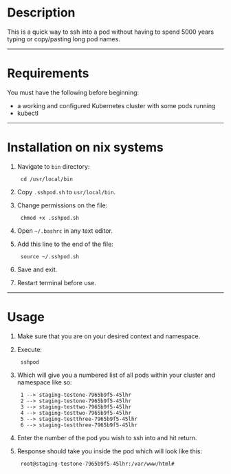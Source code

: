 # Description
This is a quick way to ssh into a pod without having to spend 5000 years typing or copy/pasting long pod names.



---
# Requirements
You must have the following before beginning:

* a working and configured Kubernetes cluster with some pods running
* kubectl


---
# Installation on nix systems
1. Navigate to `bin` directory:

        cd /usr/local/bin

1. Copy `.sshpod.sh` to `usr/local/bin`.
1. Change permissions on the file:

        chmod +x .sshpod.sh

1. Open `~/.bashrc` in any text editor.
1. Add this line to the end of the file:

        source ~/.sshpod.sh

1. Save and exit.
1. Restart terminal before use.


---
# Usage

1. Make sure that you are on your desired context and namespace.
1. Execute:

        sshpod
        
1. Which will give you a numbered list of all pods within your cluster and namespace like so:

        1 --> staging-testone-7965b9f5-45lhr
        2 --> staging-testone-7965b9f5-45lhr
        3 --> staging-testtwo-7965b9f5-45lhr
        4 --> staging-testtwo-7965b9f5-45lhr
        5 --> staging-testthree-7965b9f5-45lhr
        6 --> staging-testthree-7965b9f5-45lhr

1. Enter the number of the pod you wish to ssh into and hit return.
1. Response should take you inside the pod which will look like this:

        root@staging-testone-7965b9f5-45lhr:/var/www/html#
      
